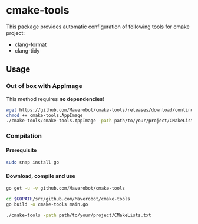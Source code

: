 # cmake-tools
This package provides automatic configuration of following tools for cmake project:
* clang-format
* clang-tidy

## Usage
### Out of box with AppImage
This method requires **no dependencies**!
```bash
wget https://github.com/Maverobot/cmake-tools/releases/download/continuous/cmake-tools-v0.0.1.glibc2.3.3-x86_64.AppImage -O cmake-tools.AppImage
chmod +x cmake-tools.AppImage
./cmake-tools/cmake-tools.AppImage -path path/to/your/project/CMakeLists.txt
```


### Compilation

#### Prerequisite
```bash
sudo snap install go
```

#### Download, compile and use

```bash
go get -u -v github.com/Maverobot/cmake-tools

cd $GOPATH/src/github.com/Maverobot/cmake-tools
go build -o cmake-tools main.go

./cmake-tools -path path/to/your/project/CMakeLists.txt
```
